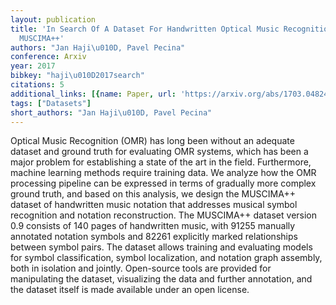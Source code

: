 ```yaml
---
layout: publication
title: 'In Search Of A Dataset For Handwritten Optical Music Recognition: Introducing
  MUSCIMA++'
authors: "Jan Haji\u010D, Pavel Pecina"
conference: Arxiv
year: 2017
bibkey: "haji\u010D2017search"
citations: 5
additional_links: [{name: Paper, url: 'https://arxiv.org/abs/1703.04824'}]
tags: ["Datasets"]
short_authors: "Jan Haji\u010D, Pavel Pecina"
---
```

Optical Music Recognition (OMR) has long been without an adequate dataset and
ground truth for evaluating OMR systems, which has been a major problem for
establishing a state of the art in the field. Furthermore, machine learning
methods require training data. We analyze how the OMR processing pipeline can
be expressed in terms of gradually more complex ground truth, and based on this
analysis, we design the MUSCIMA++ dataset of handwritten music notation that
addresses musical symbol recognition and notation reconstruction. The MUSCIMA++
dataset version 0.9 consists of 140 pages of handwritten music, with 91255
manually annotated notation symbols and 82261 explicitly marked relationships
between symbol pairs. The dataset allows training and evaluating models for
symbol classification, symbol localization, and notation graph assembly, both
in isolation and jointly. Open-source tools are provided for manipulating the
dataset, visualizing the data and further annotation, and the dataset itself is
made available under an open license.